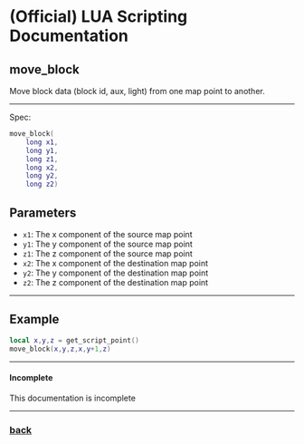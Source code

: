 
# (Official) LUA Scripting Documentation

## move_block

Move block data (block id, aux, light) from one map point to another.

___

Spec:

```lua
move_block(
	long x1,
	long y1,
	long z1,
	long x2,
	long y2,
	long z2)
```

## Parameters

- `x1`: The x component of the source map point
- `y1`: The y component of the source map point
- `z1`: The z component of the source map point
- `x2`: The x component of the destination map point
- `y2`: The y component of the destination map point
- `z2`: The z component of the destination map point

___

## Example

```lua
local x,y,z = get_script_point()
move_block(x,y,z,x,y+1,z)
```

___

#### Incomplete

This documentation is incomplete

___

### [back](../blocks)
